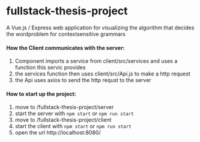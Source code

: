 # fullstack-thesis-project
A Vue.js / Express web application for visualizing the algorithm that decides the wordproblem for contextsensitive grammars

#### How the Client communicates with the server: 
1. Component imports a service from client/src/services and uses a function this servic provides
2. the services function then uses client/src/Api.js to make a http request
3. the Api uses axios to send the http requst to the server

#### How to start up the project:
1. move to /fullstack-thesis-project/server
2. start the server with ```npm start``` or ```npm run start```
3. move to /fullstack-thesis-project/client
4. start the client with ```npm start``` or ```npm run start```
5. open the url http://localhost:8080/
